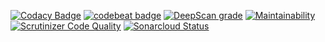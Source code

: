 [![Codacy Badge](https://api.codacy.com/project/badge/Grade/2fea5f858a874f23b74e5e3a00e97768)](https://www.codacy.com/app/slikts/code-examples?utm_source=github.com&amp;utm_medium=referral&amp;utm_content=slikts/code-examples&amp;utm_campaign=Badge_Grade)
[![codebeat badge](https://codebeat.co/badges/59835aad-0b88-4847-a788-e7f24cb8282d)](https://codebeat.co/projects/github-com-slikts-code-examples-master)
[![DeepScan grade](https://deepscan.io/api/teams/2840/projects/4232/branches/34585/badge/grade.svg)](https://deepscan.io/dashboard#view=project&tid=2840&pid=4232&bid=34585)
[![Maintainability](https://api.codeclimate.com/v1/badges/58da06b663c4d2f8ba07/maintainability)](https://codeclimate.com/github/slikts/code-examples/maintainability)
[![Scrutinizer Code Quality](https://scrutinizer-ci.com/g/slikts/code-examples/badges/quality-score.png?b=master)](https://scrutinizer-ci.com/g/slikts/code-examples/?branch=master)
[![Sonarcloud Status](https://sonarcloud.io/api/project_badges/measure?project=code-examples&metric=alert_status)](https://sonarcloud.io/dashboard?id=code-examples)
